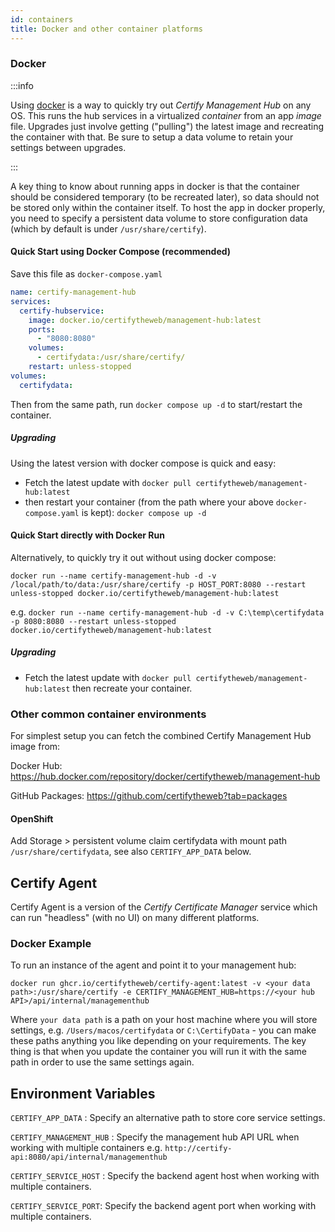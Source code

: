 ```yaml
---
id: containers
title: Docker and other container platforms
---
```

### Docker 
:::info

Using [docker](https://docker.com/) is a way to quickly try out *Certify Management Hub* on any OS. This runs the hub services in a virtualized *container* from an app *image* file. Upgrades just involve getting ("pulling") the latest image and recreating the container with that. Be sure to setup a data volume to retain your settings between upgrades.

:::

A key thing to know about running apps in docker is that the container should be considered temporary (to be recreated later), so data should not be stored only within the container itself. To host the app in docker properly, you need to specify a persistent data volume to store configuration data (which by default is under `/usr/share/certify`).

#### Quick Start using Docker Compose (recommended)
Save this file as `docker-compose.yaml`

```yaml
name: certify-management-hub
services:
  certify-hubservice:
    image: docker.io/certifytheweb/management-hub:latest
    ports:
      - "8080:8080"
    volumes:
      - certifydata:/usr/share/certify/
    restart: unless-stopped
volumes:
  certifydata:
```

Then from the same path, run `docker compose up -d` to start/restart the container. 

##### Upgrading

Using the latest version with docker compose is quick and easy:
- Fetch the latest update with `docker pull certifytheweb/management-hub:latest` 
- then restart your container (from the path where your above `docker-compose.yaml` is kept): `docker compose up -d`

#### Quick Start directly with Docker Run
Alternatively, to quickly try it out without using docker compose:

`docker run --name certify-management-hub -d -v /local/path/to/data:/usr/share/certify -p HOST_PORT:8080 --restart unless-stopped docker.io/certifytheweb/management-hub:latest` 

e.g. `docker run --name certify-management-hub -d -v C:\temp\certifydata -p 8080:8080 --restart unless-stopped docker.io/certifytheweb/management-hub:latest`

##### Upgrading

- Fetch the latest update with `docker pull certifytheweb/management-hub:latest` then recreate your container.

### Other common container environments

For simplest setup you can fetch the combined Certify Management Hub image from:

Docker Hub: https://hub.docker.com/repository/docker/certifytheweb/management-hub

GitHub Packages: https://github.com/certifytheweb?tab=packages

#### OpenShift
Add Storage > persistent volume claim certifydata with mount path `/usr/share/certifydata`, see also `CERTIFY_APP_DATA` below.

## Certify Agent
Certify Agent is a version of the *Certify Certificate Manager* service which can run "headless" (with no UI) on many different platforms.

### Docker Example

To run an instance of the agent and point it to your management hub:

`docker run ghcr.io/certifytheweb/certify-agent:latest -v <your data path>:/usr/share/certify -e CERTIFY_MANAGEMENT_HUB=https://<your hub API>/api/internal/managementhub`

Where `your data path` is a path on your host machine where you will store settings, e.g. `/Users/macos/certifydata` or `C:\CertifyData` - you can make these paths anything you like depending on your requirements. The key thing is that when you update the container you will run it with the same path in order to use the same settings again.


## Environment Variables

`CERTIFY_APP_DATA` : Specify an alternative path to store core service settings.

`CERTIFY_MANAGEMENT_HUB` : Specify the management hub API URL when working with multiple containers e.g. `http://certify-api:8080/api/internal/managementhub`

`CERTIFY_SERVICE_HOST` : Specify the backend agent host when working with multiple containers.

`CERTIFY_SERVICE_PORT`: Specify the backend agent port when working with multiple containers.
